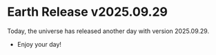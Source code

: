 # Earth Release v2025.09.29
Today, the universe has released another day with version 2025.09.29.
- Enjoy your day!
